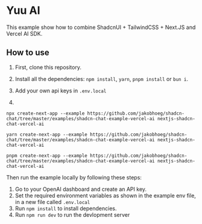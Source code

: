# Yuu AI

This example show how to combine ShadcnUI + TailwindCSS + Next.JS and Vercel AI SDK.

## How to use

1. First, clone this repository.

2. Install all the dependencies: `npm install`, `yarn`, `pnpm install` or `bun i`.

3. Add your own api keys in `.env.local`

4.

```
npx create-next-app --example https://github.com/jakobhoeg/shadcn-chat/tree/master/examples/shadcn-chat-example-vercel-ai nextjs-shadcn-chat-vercel-ai
```

```
yarn create-next-app --example https://github.com/jakobhoeg/shadcn-chat/tree/master/examples/shadcn-chat-example-vercel-ai nextjs-shadcn-chat-vercel-ai
```

```
pnpm create-next-app --example https://github.com/jakobhoeg/shadcn-chat/tree/master/examples/shadcn-chat-example-vercel-ai nextjs-shadcn-chat-vercel-ai
```

Then run the example locally by following these steps:

1. Go to your OpenAI dashboard and create an API key.
2. Set the required environment variables as shown in the example env file, in a new file called `.env.local`
3. Run `npm install` to install dependencies.
4. Run `npm run dev` to run the devlopment server
